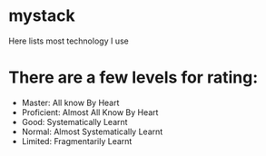 # mystack

Here lists most technology I use

# There are a few levels for rating:
- Master: All know By Heart
- Proficient: Almost All Know By Heart
- Good: Systematically Learnt
- Normal: Almost Systematically Learnt
- Limited: Fragmentarily Learnt
